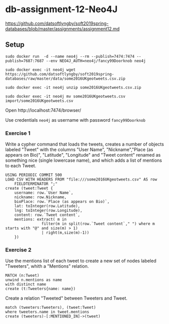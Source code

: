 # db-assignment-12-Neo4J
https://github.com/datsoftlyngby/soft2019spring-databases/blob/master/assignments/assignment12.md
## Setup

```
sudo docker run  -d --name neo4j --rm --publish=7474:7474 --publish=7687:7687 --env NEO4J_AUTH=neo4j/fancy99Doorknob neo4j

sudo docker exec -it neo4j wget https://github.com/datsoftlyngby/soft2019spring-databases/raw/master/data/some2016UKgeotweets.csv.zip

sudo docker exec -it neo4j unzip some2016UKgeotweets.csv.zip

sudo docker exec -it neo4j mv some2016UKgeotweets.csv import/some2016UKgeotweets.csv
```

Open http://localhost:7474/browser/

Use credentials `neo4j` as username with password `fancy99Doorknob`

### Exercise 1

Write a cypher command that loads the tweets, creates a number of objects labeled "Tweet" with the columns "User Name", "Nickname","Place (as appears on Bio)", "Latitude", "Longitude" and "Tweet content" renamed as something nice (single lowercase name), and which adds a list of mentions to each Tweet.

```
USING PERIODIC COMMIT 500
LOAD CSV WITH HEADERS FROM "file:///some2016UKgeotweets.csv" AS row 
    FIELDTERMINATOR ";"
create (tweet:Tweet {
	username: row.`User Name`,
    nickname: row.Nickname,
    bioPlace: row.`Place (as appears on Bio)`,
    lat: toInteger(row.Latitude),
    lng: toInteger(row.Longitude),
    content: row.`Tweet content`,
    mentions: extract( m in 
                filter(m in split(row.`Tweet content`," ") where m starts with "@" and size(m) > 1) 
                | right(m,size(m)-1))
    })
```

### Exercise 2

Use the mentions list of each tweet to create a new set of nodes labeled "Tweeters", whith a "Mentions" relation.

```
MATCH (n:Tweet) 
unwind n.mentions as name
with distinct name
create (t:Tweeters{name: name})
```

Create a relation "Tweeted" between Tweeters and Tweet.

```
match (tweeters:Tweeters), (tweet:Tweet)
where tweeters.name in tweet.mentions 
create (tweeters)-[:MENTIONED_IN]->(tweet)
```


